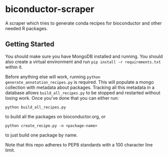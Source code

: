 # biconductor-scraper
A scraper which tries to generate conda recipes for bioconductor and other needed R packages.

## Getting Started

You should make sure you have MongoDB installed and running. You should also create
a virtual environment and run `pip install -r requirements.txt` within it.

Before anything else will work, running `python generate_annotation_recipes.py`
is required. This will populate a mongo collection with metadata about packages.
Tracking all this metadata in a database allows `build_all_recipes.py` to be
stopped and restarted without losing work. Once you've done that you can either run:

```
python build_all_recipes.py
```

to build all the packages on bioconductor.org, or

```
python create_recipe.py -n <package-name>
```

to just build one package by name.

Note that this repo adheres to PEP8 standards with a 100 character line limit.
